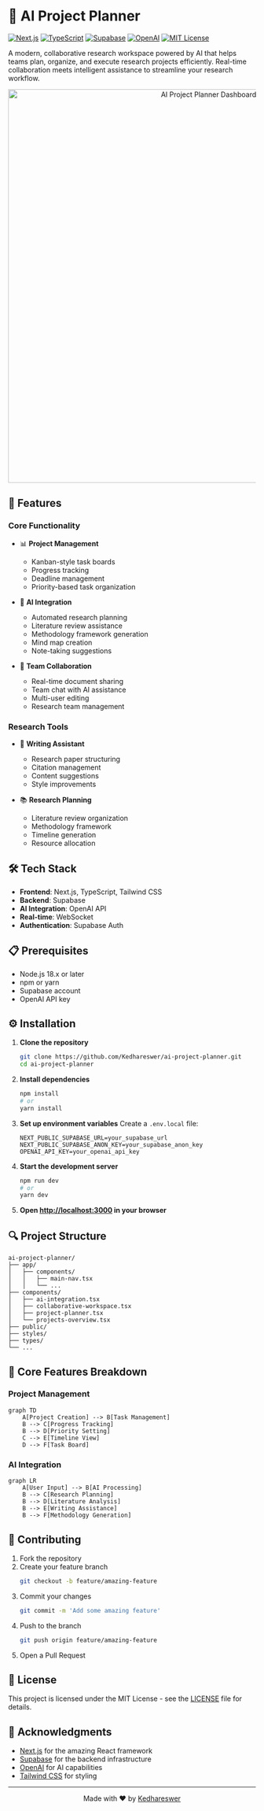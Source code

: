 # 🚀 AI Project Planner

[![Next.js](https://img.shields.io/badge/Built%20with-Next.js-black?style=flat-square&logo=next.js)](https://nextjs.org)
[![TypeScript](https://img.shields.io/badge/Language-TypeScript-blue?style=flat-square&logo=typescript)](https://www.typescriptlang.org)
[![Supabase](https://img.shields.io/badge/Database-Supabase-green?style=flat-square&logo=supabase)](https://supabase.com)
[![OpenAI](https://img.shields.io/badge/AI-OpenAI-lightgrey?style=flat-square&logo=openai)](https://openai.com)
[![MIT License](https://img.shields.io/badge/License-MIT-yellow.svg)](LICENSE)

A modern, collaborative research workspace powered by AI that helps teams plan, organize, and execute research projects efficiently. Real-time collaboration meets intelligent assistance to streamline your research workflow.

<p align="center">
  <img src="https://user-images.githubusercontent.com/yourusername/ai-project-planner/assets/project-dashboard.png" alt="AI Project Planner Dashboard" width="800">
</p>

## 🌟 Features

### Core Functionality
- 📊 **Project Management**
  - Kanban-style task boards
  - Progress tracking
  - Deadline management
  - Priority-based task organization

- 🤖 **AI Integration**
  - Automated research planning
  - Literature review assistance
  - Methodology framework generation
  - Mind map creation
  - Note-taking suggestions

- 👥 **Team Collaboration**
  - Real-time document sharing
  - Team chat with AI assistance
  - Multi-user editing
  - Research team management

### Research Tools
- 📝 **Writing Assistant**
  - Research paper structuring
  - Citation management
  - Content suggestions
  - Style improvements

- 📚 **Research Planning**
  - Literature review organization
  - Methodology framework
  - Timeline generation
  - Resource allocation

## 🛠️ Tech Stack

- **Frontend**: Next.js, TypeScript, Tailwind CSS
- **Backend**: Supabase
- **AI Integration**: OpenAI API
- **Real-time**: WebSocket
- **Authentication**: Supabase Auth

## 📋 Prerequisites

- Node.js 18.x or later
- npm or yarn
- Supabase account
- OpenAI API key

## ⚙️ Installation

1. **Clone the repository**
   ```bash
   git clone https://github.com/Kedhareswer/ai-project-planner.git
   cd ai-project-planner
   ```

2. **Install dependencies**
   ```bash
   npm install
   # or
   yarn install
   ```

3. **Set up environment variables**
   Create a `.env.local` file:
   ```env
   NEXT_PUBLIC_SUPABASE_URL=your_supabase_url
   NEXT_PUBLIC_SUPABASE_ANON_KEY=your_supabase_anon_key
   OPENAI_API_KEY=your_openai_api_key
   ```

4. **Start the development server**
   ```bash
   npm run dev
   # or
   yarn dev
   ```

5. **Open [http://localhost:3000](http://localhost:3000) in your browser**

## 🔍 Project Structure

```
ai-project-planner/
├── app/
│   ├── components/
│   │   ├── main-nav.tsx
│   │   └── ...
├── components/
│   ├── ai-integration.tsx
│   ├── collaborative-workspace.tsx
│   ├── project-planner.tsx
│   └── projects-overview.tsx
├── public/
├── styles/
├── types/
└── ...
```

## 🎯 Core Features Breakdown

### Project Management
```mermaid
graph TD
    A[Project Creation] --> B[Task Management]
    B --> C[Progress Tracking]
    B --> D[Priority Setting]
    C --> E[Timeline View]
    D --> F[Task Board]
```

### AI Integration
```mermaid
graph LR
    A[User Input] --> B[AI Processing]
    B --> C[Research Planning]
    B --> D[Literature Analysis]
    B --> E[Writing Assistance]
    B --> F[Methodology Generation]
```

## 🤝 Contributing

1. Fork the repository
2. Create your feature branch
   ```bash
   git checkout -b feature/amazing-feature
   ```
3. Commit your changes
   ```bash
   git commit -m 'Add some amazing feature'
   ```
4. Push to the branch
   ```bash
   git push origin feature/amazing-feature
   ```
5. Open a Pull Request

## 📄 License

This project is licensed under the MIT License - see the [LICENSE](LICENSE) file for details.

## 🙏 Acknowledgments

- [Next.js](https://nextjs.org) for the amazing React framework
- [Supabase](https://supabase.com) for the backend infrastructure
- [OpenAI](https://openai.com) for AI capabilities
- [Tailwind CSS](https://tailwindcss.com) for styling

---

<p align="center">
  Made with ❤️ by <a href="https://github.com/Kedhareswer">Kedhareswer</a>
</p>
